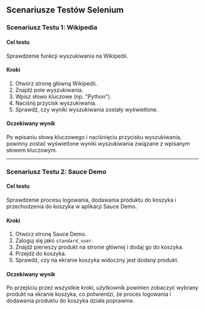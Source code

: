 ## Scenariusze Testów Selenium

### Scenariusz Testu 1: Wikipedia

#### Cel testu
Sprawdzenie funkcji wyszukiwania na Wikipedii.

#### Kroki
1. Otwórz stronę główną Wikipedii.
2. Znajdź pole wyszukiwania.
3. Wpisz słowo kluczowe (np. "Python").
4. Naciśnij przycisk wyszukiwania.
5. Sprawdź, czy wyniki wyszukiwania zostały wyświetlone.

#### Oczekiwany wynik
Po wpisaniu słowa kluczowego i naciśnięciu przycisku wyszukiwania, powinny zostać wyświetlone wyniki wyszukiwania związane z wpisanym słowem kluczowym.

---

### Scenariusz Testu 2: Sauce Demo

#### Cel testu
Sprawdzenie procesu logowania, dodawania produktu do koszyka i przechodzenia do koszyka w aplikacji Sauce Demo.

#### Kroki
1. Otwórz stronę Sauce Demo.
2. Zaloguj się jako `standard_user`.
3. Znajdź pierwszy produkt na stronie głównej i dodaj go do koszyka.
4. Przejdź do koszyka.
5. Sprawdź, czy na ekranie koszyka widoczny jest dodany produkt.

#### Oczekiwany wynik
Po przejściu przez wszystkie kroki, użytkownik powinien zobaczyć wybrany produkt na ekranie koszyka, co potwierdzi, że proces logowania i dodawania produktu do koszyka działa poprawnie.
